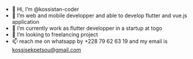 - 👋 Hi, I’m @kossistan-coder
- 👀 I’m web and mobile developper and able to develop flutter and vue.js application
- 🌱 I’m currently work as flutter developper in a startup at togo
- 💞️ I’m looking to freelancing project
- 📫 reach me on whatsapp by +228 79 62 63 19 and my email is kossisekpetsou@gmail.com

<!---
kossistan-coder/kossistan-coder is a ✨ special ✨ repository because its `README.md` (this file) appears on your GitHub profile.
You can click the Preview link to take a look at your changes.
--->
